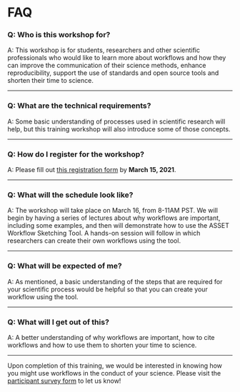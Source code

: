 # FAQ

### Q: Who is this workshop for?

A: This workshop is for students, researchers and other scientific professionals who would like to learn more about workflows and how they can improve the communication of their science methods, enhance reproducibility, support the use of standards and open source tools and shorten their time to science.
<hr />

### Q: What are the technical requirements?

A: Some basic understanding of processes used in scientific research will help, but this training workshop will also introduce some of those concepts.
<hr />

### Q: How do I register for the workshop?

A: Please fill out [this registration form](https://docs.google.com/forms/d/1PidKkpr9bPdiAazUKBHlZ27Wrou1MyFfS7Qyv-hoLXM/viewform?edit_requested=true) by **March 15, 2021**.
<hr />

### Q: What will the schedule look like?

A: The workshop will take place on March 16, from 8-11AM PST. We will begin by having a series of lectures about why workflows are important, including some examples, and then will demonstrate how to use the ASSET Workflow Sketching Tool. A hands-on session will follow in which researchers can create their own workflows using the tool.
<hr />

### Q: What will be expected of me?

A: As mentioned, a basic understanding of the steps that are required for your scientific process would be helpful so that you can create your workflow using the tool.
<hr />

### Q: What will I get out of this?

A: A better understanding of why workflows are important, how to cite workflows and how to use them to shorten your time to science.
<hr />

Upon completion of this training, we would be interested in knowing how you might use workflows in the conduct of your science. Please visit the [participant survey form](https://docs.google.com/forms/d/e/1FAIpQLScOPtDk0RARBUybklHbrrj6pyjm3BjLuokxV2vL5Ktlb4jCDQ/viewform) to let us know!


